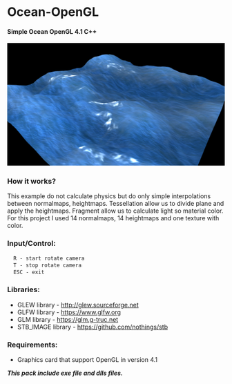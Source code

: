 # Ocean-OpenGL
#### Simple Ocean OpenGL 4.1 C++

![Ocean surface](ss/ocean.png)

### How it works?
This example do not calculate physics but do only simple interpolations between normalmaps, heightmaps. Tessellation allow us to divide plane and apply the heightmaps. Fragment allow us to calculate light so material color.
For this project I used 14 normalmaps, 14 heightmaps and one texture with color.

### Input/Control:
```
  R - start rotate camera
  T - stop rotate camera
  ESC - exit
```

### Libraries:
- GLEW library - http://glew.sourceforge.net
- GLFW library - https://www.glfw.org
- GLM library - https://glm.g-truc.net
- STB_IMAGE library - https://github.com/nothings/stb

### Requirements:
- Graphics card that support OpenGL in version 4.1


***This pack include exe file and dlls files.***
